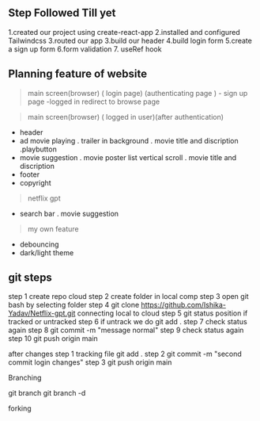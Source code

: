 
## Step Followed Till yet

1.created our project using create-react-app
2.installed and configured Tailwindcss
3.routed our app
3.build our header 
4.build login form 
5.create a sign up form 
6.form validation
7. useRef hook


## Planning feature of website
> main screen(browser) ( login page) (authenticating page )
    - sign up page
    -logged in redirect to browse page
           
 > main screen(browser) ( logged in user)(after authentication)
   - header
   - ad movie playing
      . trailer in background
      . movie title and discription 
      .playbutton
   - movie suggestion
      . movie poster list vertical scroll
      . movie title and discription
   - footer
   - copyright

 > netflix gpt
   - search bar
     . movie suggestion 

> my own feature 
  - debouncing
  - dark/light theme


## git steps 

step 1 create repo  cloud
step 2 create folder in local  comp
step 3  open git bash by selecting folder 
step 4  git clone https://github.com/Ishika-Yadav/Netflix-gpt.git
connecting local to cloud
step 5 git status position if tracked or untracked
step 6 if untrack we do git add .
step 7 check status again 
step 8 git commit -m "message normal"
step 9 check status again
step 10 git push origin main 

after changes
step 1 tracking file git add .
step 2 git commit -m "second commit login changes"
step 3 git push origin main

Branching 


git branch <name>
git branch -d <branch>


 forking



  


<!-- # Getting Started with Create React App

This project was bootstrapped with [Create React App](https://github.com/facebook/create-react-app).

## Available Scripts

In the project directory, you can run:

### `npm start`

Runs the app in the development mode.\
Open [http://localhost:3000](http://localhost:3000) to view it in your browser.

The page will reload when you make changes.\
You may also see any lint errors in the console.

### `npm test`

Launches the test runner in the interactive watch mode.\
See the section about [running tests](https://facebook.github.io/create-react-app/docs/running-tests) for more information.

### `npm run build`

Builds the app for production to the `build` folder.\
It correctly bundles React in production mode and optimizes the build for the best performance.

The build is minified and the filenames include the hashes.\
Your app is ready to be deployed!

See the section about [deployment](https://facebook.github.io/create-react-app/docs/deployment) for more information.

### `npm run eject`

**Note: this is a one-way operation. Once you `eject`, you can't go back!**

If you aren't satisfied with the build tool and configuration choices, you can `eject` at any time. This command will remove the single build dependency from your project.

Instead, it will copy all the configuration files and the transitive dependencies (webpack, Babel, ESLint, etc) right into your project so you have full control over them. All of the commands except `eject` will still work, but they will point to the copied scripts so you can tweak them. At this point you're on your own.

You don't have to ever use `eject`. The curated feature set is suitable for small and middle deployments, and you shouldn't feel obligated to use this feature. However we understand that this tool wouldn't be useful if you couldn't customize it when you are ready for it.

## Learn More

You can learn more in the [Create React App documentation](https://facebook.github.io/create-react-app/docs/getting-started).

To learn React, check out the [React documentation](https://reactjs.org/).

### Code Splitting

This section has moved here: [https://facebook.github.io/create-react-app/docs/code-splitting](https://facebook.github.io/create-react-app/docs/code-splitting)

### Analyzing the Bundle Size

This section has moved here: [https://facebook.github.io/create-react-app/docs/analyzing-the-bundle-size](https://facebook.github.io/create-react-app/docs/analyzing-the-bundle-size)

### Making a Progressive Web App

This section has moved here: [https://facebook.github.io/create-react-app/docs/making-a-progressive-web-app](https://facebook.github.io/create-react-app/docs/making-a-progressive-web-app)

### Advanced Configuration

This section has moved here: [https://facebook.github.io/create-react-app/docs/advanced-configuration](https://facebook.github.io/create-react-app/docs/advanced-configuration)

### Deployment

This section has moved here: [https://facebook.github.io/create-react-app/docs/deployment](https://facebook.github.io/create-react-app/docs/deployment)

### `npm run build` fails to minify

This section has moved here: [https://facebook.github.io/create-react-app/docs/troubleshooting#npm-run-build-fails-to-minify](https://facebook.github.io/create-react-app/docs/troubleshooting#npm-run-build-fails-to-minify) -->
